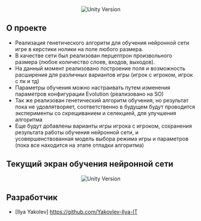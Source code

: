 <p align="center">
   <img src="https://img.shields.io/badge/Engine-2021.3.10f1-blueviolet" alt="Unity Version">
</p>

## О проекте

- Реализация генетического алгоритм для обучения нейронной сети игре в керстики нолики на поле любого размера. 
- В качестве сети был реализован перцептрон произвольного размера (любое количество слоев, входов, выходов). 
- На данный момент реализовано построение поля и возможность расширения для различных вариантов игры (игрок с игроком, игрок с пк и тд)
- Параметры обучения можно настраивать путем изменения параметров конфигурации Evolution (реализовано на SO)
- Так же реализован генетический алгоритм обучения, но результат пока не удовлятворяет, соответственно в будущем будут проводится эксперименты со скрещиванием и селекцией, для улучшения алгоритма
- Еще будут добавлены варианты игры игрока с игроком, сохранения результата работы обучения нейронной сети, и усовершенствованная модель выбора режима игры и параметров (пока все находится на этапе отладки алгоритма)

## Текущий экран обучения нейронной сети

<p align="center">
   <img src="https://i.ibb.co/gvM9Msn/image.png" alt="Unity Version">
</p>

## Разработчик

- [Ilya Yakolev] https://github.com/Yakovlev-Ilya-IT
